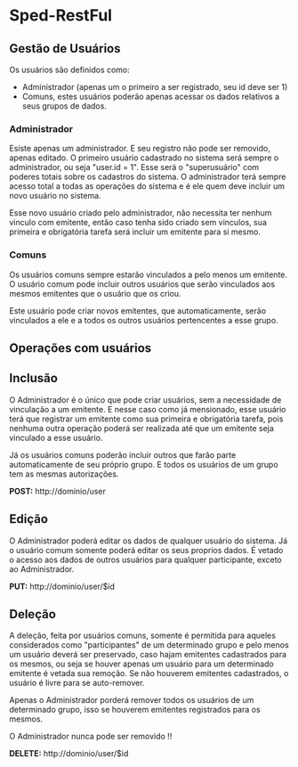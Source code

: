 # Sped-RestFul

## Gestão de Usuários

Os usuários são definidos como:
- Administrador (apenas um o primeiro a ser registrado, seu id deve ser 1)
- Comuns, estes usuários poderão apenas acessar os dados relativos a seus grupos de dados.

### Administrador
Esiste apenas um administrador. E seu registro não pode ser removido, apenas editado.
O primeiro usuário cadastrado no sistema será sempre o administrador, ou seja "user.id = 1". Esse será o "superusuário" com poderes totais sobre os cadastros do sistema. O administrador terá sempre acesso total a todas as operações do sistema e é ele quem deve incluir um novo usuário no sistema.

Esse novo usuário criado pelo administrador, não necessita ter nenhum vinculo com emitente, então caso tenha sido criado sem vinculos, sua primeira e obrigatória tarefa será incluir um emitente para si mesmo.

### Comuns
Os usuários comuns sempre estarão vinculados a pelo menos um emitente.
O usuário comum pode incluir outros usuários que serão vinculados aos mesmos emitentes que o usuário que os criou.

Este usuário pode criar novos emitentes, que automaticamente, serão vinculados a ele e a todos os outros usuários pertencentes a esse grupo.

## Operações com usuários

## Inclusão
O Administrador é o único que pode criar usuários, sem a necessidade de vinculação a um emitente. E nesse caso como já mensionado, esse usuário terá que registrar um emitente como sua primeira e obrigatória tarefa, pois nenhuma outra operação poderá ser realizada até que um emitente seja vinculado a esse usuário.

Já os usuários comuns poderão incluir outros que farão parte automaticamente de seu próprio grupo. E todos os usuários de um grupo tem as mesmas autorizações.

**POST:** http://dominio/user


## Edição
O Administrador poderá editar os dados de qualquer usuário do sistema.
Já o usuário comum somente poderá editar os seus proprios dados. É vetado o acesso aos dados de outros usuários para qualquer participante, exceto ao Administrador.

**PUT:** http://dominio/user/$id


## Deleção
A deleção, feita por usuários comuns, somente é permitida para aqueles considerados como "participantes" de um determinado grupo e pelo menos um usuário deverá ser preservado, caso hajam emitentes cadastrados para os mesmos, ou seja se houver apenas um usuário para um determinado emitente é vetada sua remoção. Se não houverem emitentes cadastrados, o usuário é livre para se auto-remover.

Apenas o Administrador porderá remover todos os usuários de um determinado grupo, isso se houverem emitentes registrados para os mesmos.

O Administrador nunca pode ser removido !!

**DELETE:** http://dominio/user/$id


